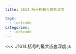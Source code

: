 ```yaml
---
title: 1614.括号的最大嵌套深度

tags:
  - leetcode
categories:
  - leetcode
---
```


<<< ./1614.括号的最大嵌套深度.js
